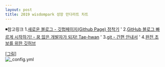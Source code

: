 ```yaml
---
layout: post
title: 2019 wisdompark 성장 만다라트 차트 
---
```

◾참고링크
1.[새로운 블로그 - 깃헙페이지(Github Page) 정착기](https://hyungyunlim.github.io/2017-06-11/start-blogging)
'
2.[GitHub 블로그 빠르게 시작하기! - 꿈 많은 개발자가 되자! Tae-hwan](https://thdev.net/653)
'
3.[git - 간편 안내서](https://rogerdudler.github.io/git-guide/index.ko.html)
'
4.[완전 초보를 위한 깃허브](https://nolboo.kim/blog/2013/10/06/github-for-beginner/)

[[그림]](https://wisdompark.github.io/images/2019_만다라트캡쳐.PNG)      
![_config.yml]({{site.baseurl}}/images/2019_만다라트캡쳐.PNG)


  
